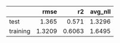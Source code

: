 |          |   rmse |     r2 |   avg_nll |
|:---------|-------:|-------:|----------:|
| test     | 1.365  | 0.571  |    1.3296 |
| training | 1.3209 | 0.6063 |    1.6495 |